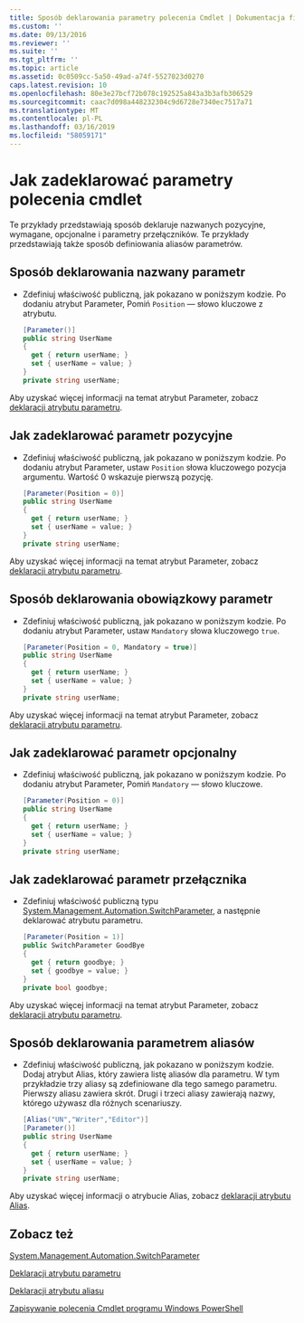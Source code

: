```yaml
---
title: Sposób deklarowania parametry polecenia Cmdlet | Dokumentacja firmy Microsoft
ms.custom: ''
ms.date: 09/13/2016
ms.reviewer: ''
ms.suite: ''
ms.tgt_pltfrm: ''
ms.topic: article
ms.assetid: 0c0509cc-5a50-49ad-a74f-5527023d0270
caps.latest.revision: 10
ms.openlocfilehash: 80e3e27bcf72b078c192525a843a3b3afb306529
ms.sourcegitcommit: caac7d098a448232304c9d6728e7340ec7517a71
ms.translationtype: MT
ms.contentlocale: pl-PL
ms.lasthandoff: 03/16/2019
ms.locfileid: "58059171"
---
```

# <a name="how-to-declare-cmdlet-parameters"></a>Jak zadeklarować parametry polecenia cmdlet

Te przykłady przedstawiają sposób deklaruje nazwanych pozycyjne, wymagane, opcjonalne i parametry przełączników. Te przykłady przedstawiają także sposób definiowania aliasów parametrów.

## <a name="how-to-declare-a-named-parameter"></a>Sposób deklarowania nazwany parametr

- Zdefiniuj właściwość publiczną, jak pokazano w poniższym kodzie. Po dodaniu atrybut Parameter, Pomiń `Position` — słowo kluczowe z atrybutu.

    ```csharp
    [Parameter()]
    public string UserName
    {
      get { return userName; }
      set { userName = value; }
    }
    private string userName;
    ```

Aby uzyskać więcej informacji na temat atrybut Parameter, zobacz [deklaracji atrybutu parametru](./parameter-attribute-declaration.md).

## <a name="how-to-declare-a-positional-parameter"></a>Jak zadeklarować parametr pozycyjne

- Zdefiniuj właściwość publiczną, jak pokazano w poniższym kodzie. Po dodaniu atrybut Parameter, ustaw `Position` słowa kluczowego pozycja argumentu. Wartość 0 wskazuje pierwszą pozycję.

    ```csharp
    [Parameter(Position = 0)]
    public string UserName
    {
      get { return userName; }
      set { userName = value; }
    }
    private string userName;
    ```

Aby uzyskać więcej informacji na temat atrybut Parameter, zobacz [deklaracji atrybutu parametru](./parameter-attribute-declaration.md).

## <a name="how-to-declare-a-mandatory-parameter"></a>Sposób deklarowania obowiązkowy parametr

- Zdefiniuj właściwość publiczną, jak pokazano w poniższym kodzie. Po dodaniu atrybut Parameter, ustaw `Mandatory` słowa kluczowego `true`.

    ```csharp
    [Parameter(Position = 0, Mandatory = true)]
    public string UserName
    {
      get { return userName; }
      set { userName = value; }
    }
    private string userName;
    ```

Aby uzyskać więcej informacji na temat atrybut Parameter, zobacz [deklaracji atrybutu parametru](./parameter-attribute-declaration.md).

## <a name="how-to-declare-an-optional-parameter"></a>Jak zadeklarować parametr opcjonalny

- Zdefiniuj właściwość publiczną, jak pokazano w poniższym kodzie. Po dodaniu atrybut Parameter, Pomiń `Mandatory` — słowo kluczowe.

    ```csharp
    [Parameter(Position = 0)]
    public string UserName
    {
      get { return userName; }
      set { userName = value; }
    }
    private string userName;
    ```

## <a name="how-to-declare-a-switch-parameter"></a>Jak zadeklarować parametr przełącznika

- Zdefiniuj właściwość publiczną typu [System.Management.Automation.SwitchParameter](/dotnet/api/System.Management.Automation.SwitchParameter), a następnie deklarować atrybutu parametru.

    ```csharp
    [Parameter(Position = 1)]
    public SwitchParameter GoodBye
    {
      get { return goodbye; }
      set { goodbye = value; }
    }
    private bool goodbye;
    ```

Aby uzyskać więcej informacji na temat atrybut Parameter, zobacz [deklaracji atrybutu parametru](./parameter-attribute-declaration.md).

## <a name="how-to-declare-a-parameter-with-aliases"></a>Sposób deklarowania parametrem aliasów

- Zdefiniuj właściwość publiczną, jak pokazano w poniższym kodzie. Dodaj atrybut Alias, który zawiera listę aliasów dla parametru. W tym przykładzie trzy aliasy są zdefiniowane dla tego samego parametru. Pierwszy aliasu zawiera skrót. Drugi i trzeci aliasy zawierają nazwy, którego używasz dla różnych scenariuszy.

    ```csharp
    [Alias("UN","Writer","Editor")]
    [Parameter()]
    public string UserName
    {
      get { return userName; }
      set { userName = value; }
    }
    private string userName;
    ```

Aby uzyskać więcej informacji o atrybucie Alias, zobacz [deklaracji atrybutu Alias](./alias-attribute-declaration.md).

## <a name="see-also"></a>Zobacz też

[System.Management.Automation.SwitchParameter](/dotnet/api/System.Management.Automation.SwitchParameter)

[Deklaracji atrybutu parametru](./parameter-attribute-declaration.md)

[Deklaracji atrybutu aliasu](./alias-attribute-declaration.md)

[Zapisywanie polecenia Cmdlet programu Windows PowerShell](./writing-a-windows-powershell-cmdlet.md)
